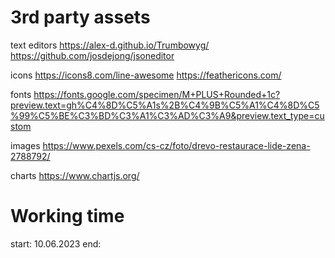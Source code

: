 # 3rd party assets

text editors
https://alex-d.github.io/Trumbowyg/
https://github.com/josdejong/jsoneditor

icons
https://icons8.com/line-awesome
https://feathericons.com/

fonts
https://fonts.google.com/specimen/M+PLUS+Rounded+1c?preview.text=gh%C4%8D%C5%A1s%2B%C4%9B%C5%A1%C4%8D%C5%99%C5%BE%C3%BD%C3%A1%C3%AD%C3%A9&preview.text_type=custom

images
https://www.pexels.com/cs-cz/foto/drevo-restaurace-lide-zena-2788792/

charts
https://www.chartjs.org/

# Working time
start: 10.06.2023
end: 

